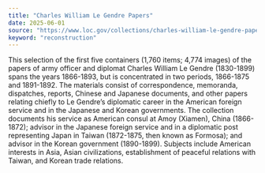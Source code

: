 ```yaml
---
title: "Charles William Le Gendre Papers"
date: 2025-06-01
source: "https://www.loc.gov/collections/charles-william-le-gendre-papers/about-this-collection/"
keyword: "reconstruction"
---
```


This selection of the first five containers (1,760 items; 4,774 images) of the papers of army officer and diplomat Charles William Le Gendre (1830-1899) spans the years 1866-1893, but is concentrated in two periods, 1866-1875 and 1891-1892. The materials consist of correspondence, memoranda, dispatches, reports, Chinese and Japanese documents, and other papers relating chiefly to Le Gendre&rsquo;s diplomatic career in the American foreign service and in the Japanese and Korean governments. The collection documents his service as American consul at Amoy (Xiamen), China (1866-1872); advisor in the Japanese foreign service and in a diplomatic post representing Japan in Taiwan (1872-1875, then known as Formosa); and advisor in the Korean government (1890-1899). Subjects include American interests in Asia, Asian civilizations, establishment of peaceful relations with Taiwan, and Korean trade relations.